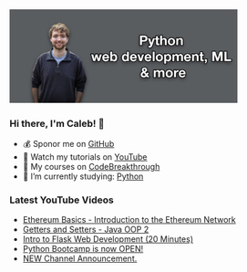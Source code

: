 <img src="github-cover-photo-my-face.jpg" width="400px" />

### Hi there, I'm Caleb! 🍛

- 💰 Sponor me on [GitHub](https://github.com/sponsors/CalebCurry)
- 🎥 Watch my tutorials on [YouTube](https://www.youtube.com/calebthevideomaker2)
- 📗 My courses on [CodeBreakthrough](https://www.codebreakthrough.com)
- 🤔 I’m currently studying: [Python](https://www.youtube.com/watch?v=s3IvdkCq2_c&t=4254s)

### Latest YouTube Videos
<!-- YOUTUBE:START -->
- [Ethereum Basics - Introduction to the Ethereum Network](https://www.youtube.com/watch?v=KhyRpAerXjQ)
- [Getters and Setters - Java OOP 2](https://www.youtube.com/watch?v=SulzbcU41kE)
- [Intro to Flask Web Development (20 Minutes)](https://www.youtube.com/watch?v=NvoX9l1Odgk)
- [Python Bootcamp is now OPEN!](https://www.youtube.com/watch?v=-eELejNfGZg)
- [NEW Channel Announcement.](https://www.youtube.com/watch?v=1zSfCG6cnM4)
<!-- YOUTUBE:END -->

